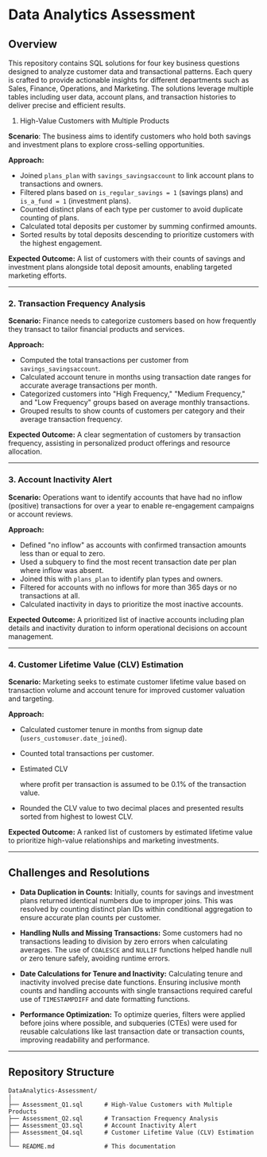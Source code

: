 
# Data Analytics Assessment

## Overview

This repository contains SQL solutions for four key business questions designed to analyze customer data and transactional patterns. Each query is crafted to provide actionable insights for different departments such as Sales, Finance, Operations, and Marketing. The solutions leverage multiple tables including user data, account plans, and transaction histories to deliver precise and efficient results.

 1. High-Value Customers with Multiple Products

**Scenario**:
The business aims to identify customers who hold both savings and investment plans to explore cross-selling opportunities.

**Approach:**

* Joined `plans_plan` with `savings_savingsaccount` to link account plans to transactions and owners.
* Filtered plans based on `is_regular_savings = 1` (savings plans) and `is_a_fund = 1` (investment plans).
* Counted distinct plans of each type per customer to avoid duplicate counting of plans.
* Calculated total deposits per customer by summing confirmed amounts.
* Sorted results by total deposits descending to prioritize customers with the highest engagement.

**Expected Outcome:**
A list of customers with their counts of savings and investment plans alongside total deposit amounts, enabling targeted marketing efforts.

---

### 2. Transaction Frequency Analysis

**Scenario:**
Finance needs to categorize customers based on how frequently they transact to tailor financial products and services.

**Approach:**

* Computed the total transactions per customer from `savings_savingsaccount`.
* Calculated account tenure in months using transaction date ranges for accurate average transactions per month.
* Categorized customers into "High Frequency," "Medium Frequency," and "Low Frequency" groups based on average monthly transactions.
* Grouped results to show counts of customers per category and their average transaction frequency.

**Expected Outcome:**
A clear segmentation of customers by transaction frequency, assisting in personalized product offerings and resource allocation.

---

### 3. Account Inactivity Alert

**Scenario:**
Operations want to identify accounts that have had no inflow (positive) transactions for over a year to enable re-engagement campaigns or account reviews.

**Approach:**

* Defined "no inflow" as accounts with confirmed transaction amounts less than or equal to zero.
* Used a subquery to find the most recent transaction date per plan where inflow was absent.
* Joined this with `plans_plan` to identify plan types and owners.
* Filtered for accounts with no inflows for more than 365 days or no transactions at all.
* Calculated inactivity in days to prioritize the most inactive accounts.

**Expected Outcome:**
A prioritized list of inactive accounts including plan details and inactivity duration to inform operational decisions on account management.

---

### 4. Customer Lifetime Value (CLV) Estimation

**Scenario:**
Marketing seeks to estimate customer lifetime value based on transaction volume and account tenure for improved customer valuation and targeting.

**Approach:**

* Calculated customer tenure in months from signup date (`users_customuser.date_joined`).
* Counted total transactions per customer.
* Estimated CLV

  where profit per transaction is assumed to be 0.1% of the transaction value.
* Rounded the CLV value to two decimal places and presented results sorted from highest to lowest CLV.

**Expected Outcome:**
A ranked list of customers by estimated lifetime value to prioritize high-value relationships and marketing investments.

---

## Challenges and Resolutions

* **Data Duplication in Counts:**
  Initially, counts for savings and investment plans returned identical numbers due to improper joins. This was resolved by counting distinct plan IDs within conditional aggregation to ensure accurate plan counts per customer.

* **Handling Nulls and Missing Transactions:**
  Some customers had no transactions leading to division by zero errors when calculating averages. The use of `COALESCE` and `NULLIF` functions helped handle null or zero tenure safely, avoiding runtime errors.

* **Date Calculations for Tenure and Inactivity:**
  Calculating tenure and inactivity involved precise date functions. Ensuring inclusive month counts and handling accounts with single transactions required careful use of `TIMESTAMPDIFF` and date formatting functions.

* **Performance Optimization:**
  To optimize queries, filters were applied before joins where possible, and subqueries (CTEs) were used for reusable calculations like last transaction date or transaction counts, improving readability and performance.

---

## Repository Structure

```
DataAnalytics-Assessment/
│
├── Assessment_Q1.sql      # High-Value Customers with Multiple Products
├── Assessment_Q2.sql      # Transaction Frequency Analysis
├── Assessment_Q3.sql      # Account Inactivity Alert
├── Assessment_Q4.sql      # Customer Lifetime Value (CLV) Estimation
│
└── README.md              # This documentation

